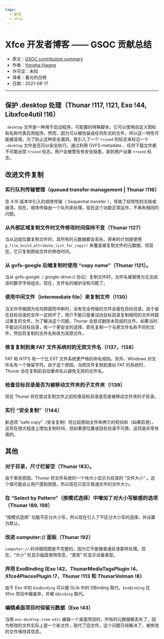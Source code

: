 ```yaml
---
tags:
  - 新闻
  - xfce
---
```


# Xfce 开发者博客 —— GSOC 贡献总结 

- 原文：[GSOC contribution summary](https://dev.ikx.kr/GSOC-6th/)
- 作者：[Yongha Hwang](https://dev.ikx.kr/getting-started/)
- 许可证：未知
- 译者：暮光的白杨
- 日期：2021-08-17

----

## 保护 .desktop 处理（Thunar !117, !121, Exo !44, Libxfce4util !16）

`.desktop` 文件是一种用于启动程序，可配置的特殊脚本。它可以使用自定义图标和名称代表应用程序。然而，因为可以被伪装成任何形式的文件，所以这一特性可能被滥用。为了防止这种安全漏洞，我引入了一个 `trused` 的标志来标记一个 `.desktop` 文件是否可以安全执行。通过利用 GVFS-metadata ，任何下载文件都不可能出现 `trused` 标志。用户会被警告有安全隐患，直到用户设置 `trused` 标志。

## 改进文件复制

### 实行队列传输管理（queued transfer management | Thunar !116）

在 4.16 版本中引入的顺序传输（ Sequential transfer ），导致了经常性的冻结或崩溃。现在，顺序传输由一个队列来处理，现在这个功能正常运作，不再有相同的问题。

### 从外部区域复制文件时文件修改时间保持不变（Thunar !127）

当从远程位置复制文件时，其所有的元数据都会丢失。原来的计划是使用`g_file_build_attribute_list_for_copy()` 来覆盖被复制文件的元数据，但现在，它只复制原始文件的修改时间。

### 从 gvfs-google 后端复制时使用 “copy name”（Thunar !121）。

当从 gvfs-google（ google-drive:// 协议）复制文件时，文件名被替换为无法阅读的数字字母组合。现在，文件名的维护没有问题了。

### 使用中间文件（intermediate file）来复制文件（!130）

当文件传输因为任何原因而中断时，没有完全传输的文件会留在目标目录。由于留在目标目录的文件一定损坏了，用户不能只是重试向目标目录复制相同的文件并跳过重复的文件。为了解决这个问题，Thunar 会尝试删除未完成的文件。如果当时不能访问目标目录，有一个更安全的选择，即先复制一个与原文件名称不同的文件，然后将复制的文件名称改为其原文件。

### 修复复制到类 FAT 文件系统时的无效文件名（!137，!138）

FAT 和 NTFS 有一个比 EXT 文件系统更严格的命名规则。另外，Windows 对文件名有一个保留字符。由于这个原因，当把文件复制到类似 FAT 的系统时，Thunar 会在复制前自动重命名以避免无效的文件名。

### 检查目标目录是否为被移动文件夹的子文件夹（!139）

现在 Thunar 将在尝试复制文件之前检查目标目录是否是被移动文件夹的子目录。

### 实行 “安全复制”（!144）

新选项 “safe copy”（安全复制）将比较原始文件和拷贝的校验和（如果启用）。这将在很大程度上增加复制时间，但如果源位置或目标目录不可靠，这将是非常有用的。

## 其他

### 对于目录，尺寸栏留空（Thunar !83）。

由于某些原因，Thunar 将文件系统的一个块大小显示为目录的 “文件大小” 。这个值可能会让用户感到困惑，所以现在只显示普通文件的文件大小。

### 在 “Select by Pattern”（按模式选择）中增加了对大小写敏感的选项（Thunar !89, !98）

“按模式选择” 功能不区分大小写，所以现在引入了不区分大小写的选择，并设置为默认。

### 改进 computer:// 面板（Thunar !92）

`computer://` 的详细视图是不完整的，因为它不能像普通目录那样处理。现在，“大小” 栏显示磁盘使用信息，“类型” 栏显示设备类型。

### 弃用 ExoBinding (Exo !42、ThunarMediaTagsPlugin !4、Xfce4PlacesPlugin !7、Thunar !113 和 ThunarVolman !8）

由于 Exo 中的 `ExoBinding` 可以被 GLib 中的 GBinding 取代。`ExoBinding` 在 Xfce 项目中被废弃，并被 `GBinding` 取代。

### 编辑桌面项目时保留元数据（Exo !43）

当用 `exo-desktop-item-edit` 编辑一个桌面项目时，所有的元数据都丢失了，因为修改的文件实际上是一个新文件，取代了旧文件。这个问题已经解决了，被修改的文件保持其信息。